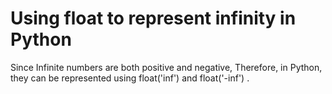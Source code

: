 # Using float to represent infinity in Python
Since Infinite numbers are both positive and negative, Therefore, in Python, they can be represented using float('inf') and float('-inf') .